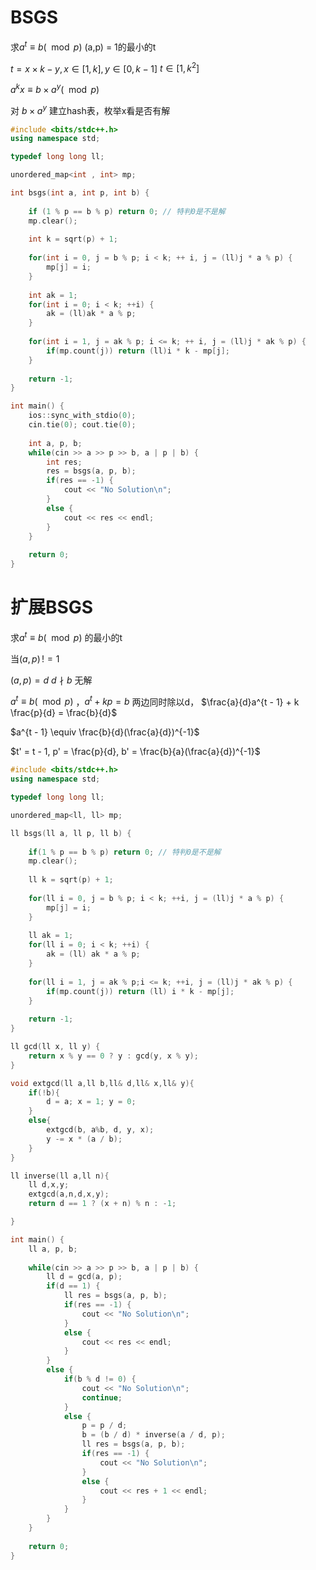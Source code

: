 # BSGS

求$a^t \equiv b ( \mod p)$ (a,p) = 1的最小的t

$t = x \times k - y, x \in[1, k], y \in[0, k -1 ]$
$t \in [1,k^2]$

$a^kx \equiv b \times a^y (\mod p)$

对 $b \times a^y$ 建立hash表，枚举x看是否有解

```cpp
#include <bits/stdc++.h>
using namespace std;

typedef long long ll;

unordered_map<int , int> mp;

int bsgs(int a, int p, int b) {
	
	if (1 % p == b % p) return 0; // 特判0是不是解
	mp.clear();
	
	int k = sqrt(p) + 1;
	
	for(int i = 0, j = b % p; i < k; ++ i, j = (ll)j * a % p) {
		mp[j] = i;
	}
	
	int ak = 1;
	for(int i = 0; i < k; ++i) {
		ak = (ll)ak * a % p;
	}
	
	for(int i = 1, j = ak % p; i <= k; ++ i, j = (ll)j * ak % p) {
		if(mp.count(j)) return (ll)i * k - mp[j];
	}
	
	return -1;
}

int main() {
	ios::sync_with_stdio(0);
	cin.tie(0); cout.tie(0);
	
	int a, p, b;
	while(cin >> a >> p >> b, a | p | b) {
		int res;
		res = bsgs(a, p, b);
		if(res == -1) {
			cout << "No Solution\n"; 
		}
		else {
			cout << res << endl;
		}
	}
	
	return 0;
}
```

# 扩展BSGS

求$a^t \equiv b(\mod p)$ 的最小的t

当$(a, p) \,!= 1$

$(a, p) = d$ $d \nmid b$ 无解

$a^t \equiv b(\mod p)$ ，$a^{t} + kp = b$  两边同时除以d， $\frac{a}{d}a^{t - 1} + k \frac{p}{d} = \frac{b}{d}$

$a^{t - 1} \equiv \frac{b}{d}(\frac{a}{d})^{-1}$

$t' = t - 1, p' = \frac{p}{d}, b' = \frac{b}{a}(\frac{a}{d})^{-1}$

```cpp
#include <bits/stdc++.h>
using namespace std;

typedef long long ll;

unordered_map<ll, ll> mp;

ll bsgs(ll a, ll p, ll b) {
	
	if(1 % p == b % p) return 0; // 特判0是不是解
	mp.clear(); 
	
	ll k = sqrt(p) + 1;
	
	for(ll i = 0, j = b % p; i < k; ++i, j = (ll)j * a % p) {
		mp[j] = i;
	}
	
	ll ak = 1;
	for(ll i = 0; i < k; ++i) {
		ak = (ll) ak * a % p;
	}
	
	for(ll i = 1, j = ak % p;i <= k; ++i, j = (ll)j * ak % p) {
		if(mp.count(j)) return (ll) i * k - mp[j];
	}
	
	return -1;
}

ll gcd(ll x, ll y) {
	return x % y == 0 ? y : gcd(y, x % y); 
}

void extgcd(ll a,ll b,ll& d,ll& x,ll& y){
    if(!b){
        d = a; x = 1; y = 0;
    }
    else{ 
        extgcd(b, a%b, d, y, x); 
        y -= x * (a / b); 
    }
}

ll inverse(ll a,ll n){
    ll d,x,y;
    extgcd(a,n,d,x,y);
    return d == 1 ? (x + n) % n : -1;

}

int main() {
	ll a, p, b;
	
	while(cin >> a >> p >> b, a | p | b) {
		ll d = gcd(a, p);
		if(d == 1) {
			ll res = bsgs(a, p, b);
			if(res == -1) {
				cout << "No Solution\n";
			}
			else {
				cout << res << endl;
			}
		}
		else {
			if(b % d != 0) {
				cout << "No Solution\n";
				continue;
			}
			else {
				p = p / d;
				b = (b / d) * inverse(a / d, p);
				ll res = bsgs(a, p, b);
				if(res == -1) {
					cout << "No Solution\n";
				}
				else {
					cout << res + 1 << endl;
				}
			} 
		}
	} 
	
	return 0;
}
```

